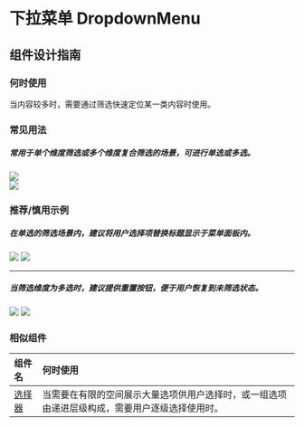 # 下拉菜单 DropdownMenu

## 组件设计指南

### 何时使用

当内容较多时，需要通过筛选快速定位某一类内容时使用。

### 常见用法

##### 常用于单个维度筛选或多个维度复合筛选的场景，可进行单选或多选。

<div class="legend">
  <div class="item">
    <img src="https://tdesign.gtimg.com/site/design/mobile-guide/dropdown-menu/dropdown-menu-1.png" />
  </div>

  <div class="item">
    <img src="https://tdesign.gtimg.com/site/design/mobile-guide/dropdown-menu/dropdown-menu-2.png" />
  </div>
</div>


### 推荐/慎用示例

##### 在单选的筛选场景内，建议将用户选择项替换标题显示于菜单面板内。

<div class="legend">
  <div class="item">
    <img src="https://tdesign.gtimg.com/site/design/mobile-guide/dropdown-menu/dropdown-menu-3.png" />
    <img class="tag" src="https://tdesign.gtimg.com/site/doc/good.png" />
  </div>
</div>

<hr />

##### 当筛选维度为多选时，建议提供重置按钮，便于用户恢复到未筛选状态。

<div class="item">
  <img src="https://tdesign.gtimg.com/site/design/mobile-guide/dropdown-menu/dropdown-menu-4.png" />
  <img class="tag" src="https://tdesign.gtimg.com/site/doc/good.png" />
</div>



### 相似组件

| 组件名               | 何时使用                                                                                       |
| :------------------- | :--------------------------------------------------------------------------------------------- |
| [选择器](./Cascader) | 当需要在有限的空间展示大量选项供用户选择时，或一组选项由递进层级构成，需要用户逐级选择使用时。 |
